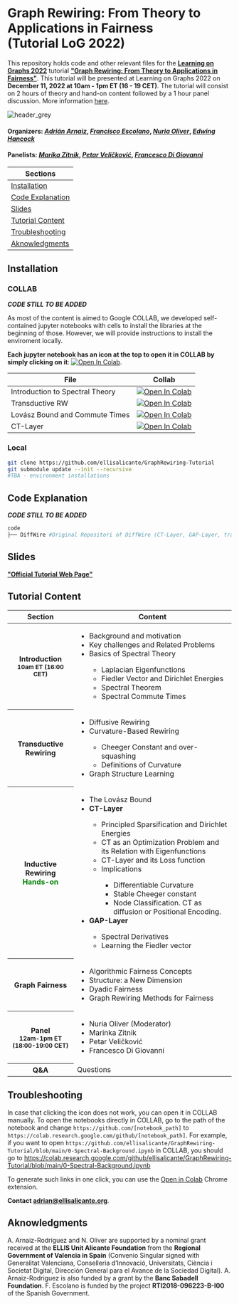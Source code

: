 # Graph Rewiring: From Theory to Applications in Fairness <br>(Tutorial LoG 2022)
This repository holds code and other relevant files for the [**Learning on Graphs 2022**](https://logconference.org/) tutorial **["Graph Rewiring: From Theory to Applications in Fairness"](https://ellisalicante.org/tutorials/GraphRewiring)**. This tutorial will be presented at Learning on Graphs 2022 on **December 11, 2022 at 10am - 1pm ET (16 - 19 CET)**. The tutorial will consist on 2 hours of theory and hand-on content followed by a 1 hour panel discussion. More information [here](https://ellisalicante.org/tutorials/GraphRewiring).


![header_grey](https://user-images.githubusercontent.com/33413560/204992639-8fdb4ebe-0389-4950-b6e7-de414cc3d7b8.png)


#### Organizers: [*Adrián Arnaiz*](https://ellisalicante.org/tutorials/GraphRewiring), [*Francisco Escolano*](https://ellisalicante.org/tutorials/GraphRewiring), [*Nuria Oliver*](https://ellisalicante.org/tutorials/GraphRewiring), [*Edwing Hancock*](https://ellisalicante.org/tutorials/GraphRewiring)
#### Panelists: [*Marika Zitnik*](https://ellisalicante.org/tutorials/GraphRewiring), [*Petar Veličković*](https://ellisalicante.org/tutorials/GraphRewiring), [*Francesco Di Giovanni*](https://ellisalicante.org/tutorials/GraphRewiring)

|Sections|
|-|
| [Installation](#installation)|
| [Code Explanation](#code-explanation)|
| [Slides](#slides)|
| [Tutorial Content](#tutorial-content)|
| [Troubleshooting](#troubleshooting)|
| [Aknowledgments](#aknowledgments) |


## Installation

### COLLAB
***CODE STILL TO BE ADDED***

As most of the content is aimed to Google COLLAB, we developed self-contained jupyter notebooks with cells to install the libraries at the beginning of those. However, we will provide instructions to install the enviroment locally.

**Each jupyter notebook has an icon at the top to open it in COLLAB by simply clicking on it**: [![Open In Colab](https://colab.research.google.com/assets/colab-badge.svg)](https://colab.research.google.com/github/ellisalicante/GraphRewiring-Tutorial/blob/main/0-Spectral-Background.ipynb).

| File | Collab|
|-|-|
| Introduction to Spectral Theory |[![Open In Colab](https://colab.research.google.com/assets/colab-badge.svg)](https://colab.research.google.com/github/ellisalicante/GraphRewiring-Tutorial/blob/main/0-Spectral-Background.ipynb)|
| Transductive RW|[![Open In Colab](https://colab.research.google.com/assets/colab-badge.svg)](https://colab.research.google.com/github/ellisalicante/GraphRewiring-Tutorial/blob/main/1-Transductive-Rewiring.ipynb)|
| Lovász Bound and Commute Times | [![Open In Colab](https://colab.research.google.com/assets/colab-badge.svg)](https://colab.research.google.com/github/ellisalicante/GraphRewiring-Tutorial/blob/main/2-Lovasz-Bound-and-CT.ipynb) |
| CT-Layer |[![Open In Colab](https://colab.research.google.com/assets/colab-badge.svg)](https://colab.research.google.com/github/ellisalicante/GraphRewiring-Tutorial/blob/main/3-Inductive-Rewiring-CTLayer.ipynb) |


### Local

```bash
git clone https://github.com/ellisalicante/GraphRewiring-Tutorial
git submodule update --init --recursive
#TBA - environment installations
```

## Code Explanation

***CODE STILL TO BE ADDED***
```bash
code
├── DiffWire #Original Repositori of DiffWire (CT-Layer, GAP-Layer, trained models...)
```

## Slides
**["Official Tutorial Web Page"](https://ellisalicante.org/tutorials/GraphRewiring)**

## Tutorial Content

<div class="table-responsive">
<table class="table table-bordered text-center table-striped">
  <thead>
    <tr>
      <th scope="col" class="text-right">Section</th>
      <th scope="col" class="text-left">Content</th>
    </tr>
  </thead>
  <tbody>
    <tr>
      <th class="text-right align-middle">Introduction<br><small>10am ET (16:00 CET)</small></th>
      <td class="text-left align-middle">
      <ul>
        <li>Background and motivation</li>
        <li>Key challenges and Related Problems</li>
        <li>Basics of Spectral Theory</li>
        <ul> 
          <li>Laplacian Eigenfunctions</li>
          <li>Fiedler Vector and Dirichlet Energies</li>
          <li>Spectral Theorem</li>
          <li>Spectral Commute Times</li>
        </ul>
      </ul></td>
    </tr>
    <tr>
      <th class="text-right align-middle">Transductive Rewiring</th>
      <td class="text-left align-middle">
      <ul> 
        <li>Diffusive Rewiring</li>
        <li>Curvature-Based Rewiring</li>
        <ul>
          <li>Cheeger Constant and over-squashing</li>
          <li>Definitions of Curvature</li>
        </ul>
        <li>Graph Structure Learning</li>
      </ul></td>
    </tr>
    <tr>
      <th class="text-right align-middle">Inductive Rewiring<br><span style="color:green">Hands-on</span></th>
      <td class="text-left align-middle">
      <ul>
        <li>The Lovász Bound</li>
        <li><b>CT-Layer</b></li>
        <ul>
          <li>Principled Sparsification and Dirichlet Energies</li>
          <li>CT as an Optimization Problem and its Relation with Eigenfunctions</li>
          <li>CT-Layer and its Loss function</li>
          <li>Implications</li>
          <ul>
            <li>Differentiable Curvature</li>
            <li>Stable Cheeger constant</li>
            <li>Node Classification. CT as diffusion or Positional Encoding.</li>
          </ul>
        </ul>
        <li><b>GAP-Layer</b></li>
        <ul>
          <li>Spectral Derivatives</li>
          <li>Learning the Fiedler vector</li>
        </ul>
      </ul></td>
    </tr>
    <tr>
      <th class="text-right align-middle">Graph Fairness</th>
      <td class="text-left align-middle">
      <ul>
        <li>Algorithmic Fairness Concepts</li>
        <li>Structure: a New Dimension</li>
        <li>Dyadic Fairness</li>
        <li>Graph Rewiring Methods for Fairness</li>
      </ul></td>
    </tr>
    <tr>
      <th class="text-right align-middle">Panel<br><small>12am-1pm ET<br> (18:00-19:00 CET)</small></th>
      <td class="text-left align-middle">
      <ul>
        <li>Nuria Oliver (Moderator)</li>
        <li>Marinka Zitnik</li>
        <li>Petar Veličković</li>
        <li>Francesco Di Giovanni</li>
      </ul></td>
    </tr>
    <tr>
      <th class="text-right align-middle">Q<span>&#38;</span>A</th>
      <td class="text-left align-middle">Questions</td>
    </tr>
  </tbody>
</table>
</div>

## Troubleshooting

In case that clicking the icon does not work, you can open it in COLLAB manually. To open the notebooks directly in COLLAB, go to the path of the notebook and change `https://github.com/[notebook_path]` to `https://colab.research.google.com/github/[notebook_path]`. For example, if you want to open `https://github.com/ellisalicante/GraphRewiring-Tutorial/blob/main/0-Spectral-Background.ipynb` in COLLAB, you should go to https://colab.research.google.com/github/ellisalicante/GraphRewiring-Tutorial/blob/main/0-Spectral-Background.ipynb

To generate such links in one click, you can use the [Open in Colab](https://chrome.google.com/webstore/detail/open-in-colab/iogfkhleblhcpcekbiedikdehleodpjo) Chrome extension.

**Contact adrian@ellisalicante.org**.

## Aknowledgments

A. Arnaiz-Rodriguez and N. Oliver are supported by a nominal grant received at the **ELLIS Unit Alicante Foundation** from the **Regional Government of Valencia in Spain** (Convenio Singular signed with Generalitat Valenciana, Conselleria d’Innovació, Universitats, Ciència i Societat Digital, Dirección General para el Avance de la Sociedad Digital). A. Arnaiz-Rodriguez is also funded by a grant by the **Banc Sabadell Foundation**. F. Escolano is funded by the project **RTI2018-096223-B-I00** of the Spanish Government. 
